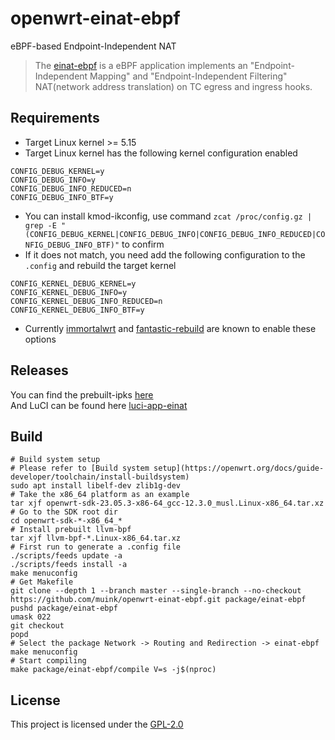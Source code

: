 # openwrt-einat-ebpf
eBPF-based Endpoint-Independent NAT

> The [einat-ebpf][] is a eBPF application implements an "Endpoint-Independent Mapping" and "Endpoint-Independent Filtering" NAT(network address translation) on TC egress and ingress hooks.

## Requirements
- Target Linux kernel >= 5.15
- Target Linux kernel has the following kernel configuration enabled
```
CONFIG_DEBUG_KERNEL=y
CONFIG_DEBUG_INFO=y
CONFIG_DEBUG_INFO_REDUCED=n
CONFIG_DEBUG_INFO_BTF=y
```
- You can install kmod-ikconfig, use command `zcat /proc/config.gz | grep -E "(CONFIG_DEBUG_KERNEL|CONFIG_DEBUG_INFO|CONFIG_DEBUG_INFO_REDUCED|CONFIG_DEBUG_INFO_BTF)"` to confirm
- If it does not match, you need add the following configuration to the `.config` and rebuild the target kernel
```
CONFIG_KERNEL_DEBUG_KERNEL=y
CONFIG_KERNEL_DEBUG_INFO=y
CONFIG_KERNEL_DEBUG_INFO_REDUCED=n
CONFIG_KERNEL_DEBUG_INFO_BTF=y
```
- Currently [immortalwrt][] and [fantastic-rebuild][] are known to enable these options


## Releases
You can find the prebuilt-ipks [here](https://fantastic-packages.github.io/packages/)  
And LuCI can be found here [luci-app-einat][]

## Build

```shell
# Build system setup
# Please refer to [Build system setup](https://openwrt.org/docs/guide-developer/toolchain/install-buildsystem)
sudo apt install libelf-dev zlib1g-dev
# Take the x86_64 platform as an example
tar xjf openwrt-sdk-23.05.3-x86-64_gcc-12.3.0_musl.Linux-x86_64.tar.xz
# Go to the SDK root dir
cd openwrt-sdk-*-x86_64_*
# Install prebuilt llvm-bpf
tar xjf llvm-bpf-*.Linux-x86_64.tar.xz
# First run to generate a .config file
./scripts/feeds update -a
./scripts/feeds install -a
make menuconfig
# Get Makefile
git clone --depth 1 --branch master --single-branch --no-checkout https://github.com/muink/openwrt-einat-ebpf.git package/einat-ebpf
pushd package/einat-ebpf
umask 022
git checkout
popd
# Select the package Network -> Routing and Redirection -> einat-ebpf
make menuconfig
# Start compiling
make package/einat-ebpf/compile V=s -j$(nproc)
```

[einat-ebpf]: https://github.com/EHfive/einat-ebpf
[luci-app-einat]: https://github.com/muink/luci-app-einat
[immortalwrt]: https://github.com/immortalwrt/immortalwrt
[fantastic-rebuild]: https://github.com/fantastic-packages/rebuild

## License
This project is licensed under the [GPL-2.0](https://www.gnu.org/licenses/gpl-2.0.html)
